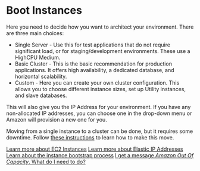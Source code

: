 # Boot Instances

Here you need to decide how you want to architect your environment. There are three main choices:

* Single Server - Use this for test applications that do not require significant load, or for staging/development environments. These use a HighCPU Medium.
* Basic Cluster - This is the basic recommendation for production applications. It offers high availability, a dedicated database, and horizontal scalability.
* Custom - Here you can create your own cluster configuration. This allows you to choose different instance sizes, set up Utility instances, and slave databases.

This will also give you the IP Address for your environment. If you have any non-allocated IP addresses, you can choose one in the drop-down menu or Amazon will provision a new one for you.

Moving from a single instance to a cluster can be done, but it requires some downtime. Follow [these instructions]() to learn how to make this move.

[Learn more about EC2 Instances]()
[Learn more about Elastic IP Addresses]()
[Learn about the instance bootstrap process]()
[I get a message *Amazon Out Of Capacity*. What do I need to do?]()